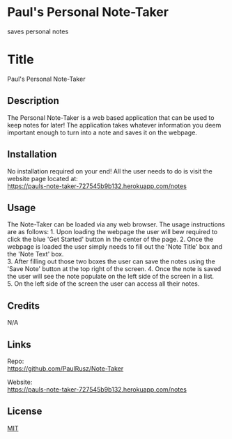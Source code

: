 # Paul's Personal Note-Taker
saves personal notes


# Title

Paul's Personal Note-Taker

## Description

The Personal Note-Taker is a web based application that can be used to keep notes for later!  The application takes whatever information you deem important enough to turn into a note and saves it on the webpage.


## Installation

No installation required on your end!  All the user needs to do is visit the website page located at:  
https://pauls-note-taker-727545b9b132.herokuapp.com/notes


## Usage
The Note-Taker can be loaded via any web browser.  The usage instructions are as follows:
    1.  Upon loading the webpage the user will bew required to click the blue 'Get Started' button in the center of the page.
    2.  Once the webpage is loaded the user simply needs to fill out the 'Note Title' box and the 'Note Text' box.  
    3.  After filling out those two boxes the user can save the notes using the 'Save Note' button at the top right of the screen.
    4.  Once the note is saved the user will see the note populate on the left side of the screen in a list.  
    5.  On the left side of the screen the user can access all their notes.

## Credits

N/A

## Links
Repo:  
https://github.com/PaulRusz/Note-Taker

Website:  
https://pauls-note-taker-727545b9b132.herokuapp.com/notes


## License

[MIT](https://choosealicense.com/licenses/mit/)

